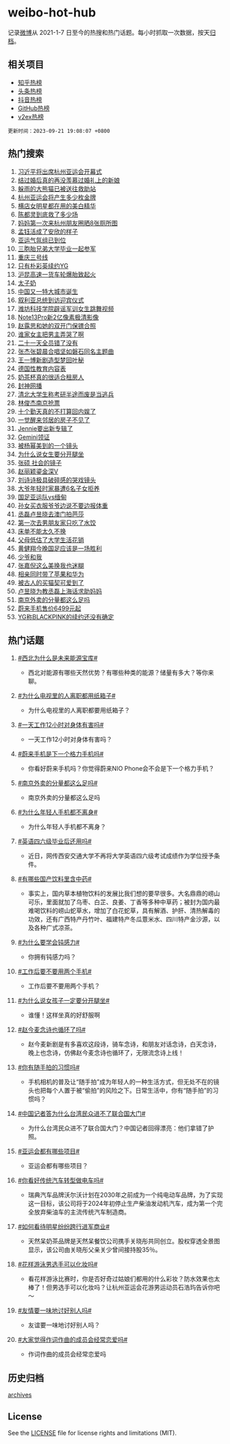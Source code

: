# weibo-hot-hub

记录[微博](https://www.weibo.com)从 2021-1-7 日至今的热搜和热门话题。每小时抓取一次数据，按天[归档](archives)。

## 相关项目

- [知乎热榜](https://github.com/lonnyzhang423/zhihu-hot-hub)
- [头条热榜](https://github.com/lonnyzhang423/toutiao-hot-hub)
- [抖音热榜](https://github.com/lonnyzhang423/douyin-hot-hub)
- [GitHub热榜](https://github.com/lonnyzhang423/github-hot-hub)
- [v2ex热榜](https://github.com/lonnyzhang423/v2ex-hot-hub)


`更新时间：2023-09-21 19:08:07 +0800`

## 热门搜索

1. [习近平将出席杭州亚运会开幕式](https://m.weibo.cn/search?containerid=100103type%3D1%26t%3D10%26q%3D%23%E4%B9%A0%E8%BF%91%E5%B9%B3%E5%B0%86%E5%87%BA%E5%B8%AD%E6%9D%AD%E5%B7%9E%E4%BA%9A%E8%BF%90%E4%BC%9A%E5%BC%80%E5%B9%95%E5%BC%8F%23&stream_entry_id=51&isnewpage=1&extparam=seat%3D1%26cate%3D10103%26dgr%3D0%26pos%3D0%26stream_entry_id%3D51%26c_type%3D51%26filter_type%3Drealtimehot%26q%3D%2523%25E4%25B9%25A0%25E8%25BF%2591%25E5%25B9%25B3%25E5%25B0%2586%25E5%2587%25BA%25E5%25B8%25AD%25E6%259D%25AD%25E5%25B7%259E%25E4%25BA%259A%25E8%25BF%2590%25E4%25BC%259A%25E5%25BC%2580%25E5%25B9%2595%25E5%25BC%258F%2523%26display_time%3D1695294486%26pre_seqid%3D16952944863590235161)
1. [结过婚后真的再没羡慕过婚礼上的新娘](https://m.weibo.cn/search?containerid=100103type%3D1%26t%3D10%26q%3D%E7%BB%93%E8%BF%87%E5%A9%9A%E5%90%8E%E7%9C%9F%E7%9A%84%E5%86%8D%E6%B2%A1%E7%BE%A1%E6%85%95%E8%BF%87%E5%A9%9A%E7%A4%BC%E4%B8%8A%E7%9A%84%E6%96%B0%E5%A8%98&stream_entry_id=31&isnewpage=1&extparam=seat%3D1%26lcate%3D5001%26flag%3D1%26pos%3D0%26stream_entry_id%3D31%26q%3D%25E7%25BB%2593%25E8%25BF%2587%25E5%25A9%259A%25E5%2590%258E%25E7%259C%259F%25E7%259A%2584%25E5%2586%258D%25E6%25B2%25A1%25E7%25BE%25A1%25E6%2585%2595%25E8%25BF%2587%25E5%25A9%259A%25E7%25A4%25BC%25E4%25B8%258A%25E7%259A%2584%25E6%2596%25B0%25E5%25A8%2598%26dgr%3D0%26realpos%3D1%26band_rank%3D1%26c_type%3D31%26filter_type%3Drealtimehot%26cate%3D5001%26display_time%3D1695294486%26pre_seqid%3D16952944863590235161)
1. [躲雨的大熊猫已被送往救助站](https://m.weibo.cn/search?containerid=100103type%3D1%26t%3D10%26q%3D%23%E8%BA%B2%E9%9B%A8%E7%9A%84%E5%A4%A7%E7%86%8A%E7%8C%AB%E5%B7%B2%E8%A2%AB%E9%80%81%E5%BE%80%E6%95%91%E5%8A%A9%E7%AB%99%23&stream_entry_id=31&isnewpage=1&extparam=seat%3D1%26lcate%3D5001%26flag%3D32768%26pos%3D1%26stream_entry_id%3D31%26q%3D%2523%25E8%25BA%25B2%25E9%259B%25A8%25E7%259A%2584%25E5%25A4%25A7%25E7%2586%258A%25E7%258C%25AB%25E5%25B7%25B2%25E8%25A2%25AB%25E9%2580%2581%25E5%25BE%2580%25E6%2595%2591%25E5%258A%25A9%25E7%25AB%2599%2523%26dgr%3D0%26realpos%3D2%26band_rank%3D2%26c_type%3D31%26filter_type%3Drealtimehot%26cate%3D5001%26display_time%3D1695294486%26pre_seqid%3D16952944863590235161)
1. [杭州亚运会将产生多少枚金牌](https://m.weibo.cn/search?containerid=100103type%3D1%26t%3D10%26q%3D%23%E6%9D%AD%E5%B7%9E%E4%BA%9A%E8%BF%90%E4%BC%9A%E5%B0%86%E4%BA%A7%E7%94%9F%E5%A4%9A%E5%B0%91%E6%9E%9A%E9%87%91%E7%89%8C%23&stream_entry_id=31&isnewpage=1&extparam=seat%3D1%26lcate%3D5001%26flag%3D0%26pos%3D2%26stream_entry_id%3D31%26q%3D%2523%25E6%259D%25AD%25E5%25B7%259E%25E4%25BA%259A%25E8%25BF%2590%25E4%25BC%259A%25E5%25B0%2586%25E4%25BA%25A7%25E7%2594%259F%25E5%25A4%259A%25E5%25B0%2591%25E6%259E%259A%25E9%2587%2591%25E7%2589%258C%2523%26dgr%3D0%26realpos%3D3%26band_rank%3D3%26c_type%3D31%26filter_type%3Drealtimehot%26cate%3D5001%26display_time%3D1695294486%26pre_seqid%3D16952944863590235161)
1. [横店女明星都在用的美白精华](https://m.weibo.cn/search?containerid=100103type%3D1%26t%3D10%26q%3D%23%E6%A8%AA%E5%BA%97%E5%A5%B3%E6%98%8E%E6%98%9F%E9%83%BD%E5%9C%A8%E7%94%A8%E7%9A%84%E7%BE%8E%E7%99%BD%E7%B2%BE%E5%8D%8E%23&stream_entry_id=31&isnewpage=1&extparam=seat%3D1%26lcate%3D5001%26pos%3D3%26stream_entry_id%3D31%26is_ad_pos%3D1%26q%3D%2523%25E6%25A8%25AA%25E5%25BA%2597%25E5%25A5%25B3%25E6%2598%258E%25E6%2598%259F%25E9%2583%25BD%25E5%259C%25A8%25E7%2594%25A8%25E7%259A%2584%25E7%25BE%258E%25E7%2599%25BD%25E7%25B2%25BE%25E5%258D%258E%2523%26dgr%3D0%26adid%3D204440%26band_rank%3D4%26cate%3D5001%26c_type%3D31%26filter_type%3Drealtimehot%26topic_ad%3D1%26display_time%3D1695294486%26pre_seqid%3D16952944863590235161)
1. [陈都灵到底救了多少场](https://m.weibo.cn/search?containerid=100103type%3D1%26t%3D10%26q%3D%23%E9%99%88%E9%83%BD%E7%81%B5%E5%88%B0%E5%BA%95%E6%95%91%E4%BA%86%E5%A4%9A%E5%B0%91%E5%9C%BA%23&stream_entry_id=31&isnewpage=1&extparam=seat%3D1%26lcate%3D5001%26flag%3D2%26pos%3D4%26stream_entry_id%3D31%26q%3D%2523%25E9%2599%2588%25E9%2583%25BD%25E7%2581%25B5%25E5%2588%25B0%25E5%25BA%2595%25E6%2595%2591%25E4%25BA%2586%25E5%25A4%259A%25E5%25B0%2591%25E5%259C%25BA%2523%26dgr%3D0%26realpos%3D4%26band_rank%3D4%26c_type%3D31%26filter_type%3Drealtimehot%26cate%3D5001%26display_time%3D1695294486%26pre_seqid%3D16952944863590235161)
1. [妈妈第一次来杭州朋友圈晒8张厕所图](https://m.weibo.cn/search?containerid=100103type%3D1%26t%3D10%26q%3D%23%E5%A6%88%E5%A6%88%E7%AC%AC%E4%B8%80%E6%AC%A1%E6%9D%A5%E6%9D%AD%E5%B7%9E%E6%9C%8B%E5%8F%8B%E5%9C%88%E6%99%928%E5%BC%A0%E5%8E%95%E6%89%80%E5%9B%BE%23&stream_entry_id=31&isnewpage=1&extparam=seat%3D1%26lcate%3D5001%26flag%3D32768%26pos%3D5%26stream_entry_id%3D31%26q%3D%2523%25E5%25A6%2588%25E5%25A6%2588%25E7%25AC%25AC%25E4%25B8%2580%25E6%25AC%25A1%25E6%259D%25A5%25E6%259D%25AD%25E5%25B7%259E%25E6%259C%258B%25E5%258F%258B%25E5%259C%2588%25E6%2599%25928%25E5%25BC%25A0%25E5%258E%2595%25E6%2589%2580%25E5%259B%25BE%2523%26dgr%3D0%26realpos%3D5%26band_rank%3D5%26c_type%3D31%26filter_type%3Drealtimehot%26cate%3D5001%26display_time%3D1695294486%26pre_seqid%3D16952944863590235161)
1. [孟钰活成了安欣的样子](https://m.weibo.cn/search?containerid=100103type%3D1%26t%3D10%26q%3D%23%E5%AD%9F%E9%92%B0%E6%B4%BB%E6%88%90%E4%BA%86%E5%AE%89%E6%AC%A3%E7%9A%84%E6%A0%B7%E5%AD%90%23&stream_entry_id=31&isnewpage=1&extparam=seat%3D1%26lcate%3D5001%26flag%3D1%26pos%3D6%26stream_entry_id%3D31%26q%3D%2523%25E5%25AD%259F%25E9%2592%25B0%25E6%25B4%25BB%25E6%2588%2590%25E4%25BA%2586%25E5%25AE%2589%25E6%25AC%25A3%25E7%259A%2584%25E6%25A0%25B7%25E5%25AD%2590%2523%26dgr%3D0%26realpos%3D6%26band_rank%3D6%26c_type%3D31%26filter_type%3Drealtimehot%26cate%3D5001%26display_time%3D1695294486%26pre_seqid%3D16952944863590235161)
1. [亚运气氛组已到位](https://m.weibo.cn/search?containerid=100103type%3D1%26t%3D10%26q%3D%23%E4%BA%9A%E8%BF%90%E6%B0%94%E6%B0%9B%E7%BB%84%E5%B7%B2%E5%88%B0%E4%BD%8D%23&stream_entry_id=31&isnewpage=1&extparam=seat%3D1%26lcate%3D5001%26pos%3D7%26stream_entry_id%3D31%26is_ad_pos%3D1%26q%3D%2523%25E4%25BA%259A%25E8%25BF%2590%25E6%25B0%2594%25E6%25B0%259B%25E7%25BB%2584%25E5%25B7%25B2%25E5%2588%25B0%25E4%25BD%258D%2523%26dgr%3D0%26adid%3D204008%26band_rank%3D7%26cate%3D5001%26c_type%3D31%26filter_type%3Drealtimehot%26topic_ad%3D1%26display_time%3D1695294486%26pre_seqid%3D16952944863590235161)
1. [三胞胎兄弟大学毕业一起参军](https://m.weibo.cn/search?containerid=100103type%3D1%26t%3D10%26q%3D%23%E4%B8%89%E8%83%9E%E8%83%8E%E5%85%84%E5%BC%9F%E5%A4%A7%E5%AD%A6%E6%AF%95%E4%B8%9A%E4%B8%80%E8%B5%B7%E5%8F%82%E5%86%9B%23&stream_entry_id=31&isnewpage=1&extparam=seat%3D1%26lcate%3D5001%26flag%3D32768%26pos%3D8%26stream_entry_id%3D31%26q%3D%2523%25E4%25B8%2589%25E8%2583%259E%25E8%2583%258E%25E5%2585%2584%25E5%25BC%259F%25E5%25A4%25A7%25E5%25AD%25A6%25E6%25AF%2595%25E4%25B8%259A%25E4%25B8%2580%25E8%25B5%25B7%25E5%258F%2582%25E5%2586%259B%2523%26dgr%3D0%26realpos%3D7%26band_rank%3D7%26c_type%3D31%26filter_type%3Drealtimehot%26cate%3D5001%26display_time%3D1695294486%26pre_seqid%3D16952944863590235161)
1. [重庆三号线](https://m.weibo.cn/search?containerid=100103type%3D1%26t%3D10%26q%3D%E9%87%8D%E5%BA%86%E4%B8%89%E5%8F%B7%E7%BA%BF&stream_entry_id=31&isnewpage=1&extparam=seat%3D1%26lcate%3D5001%26flag%3D1%26pos%3D9%26stream_entry_id%3D31%26q%3D%25E9%2587%258D%25E5%25BA%2586%25E4%25B8%2589%25E5%258F%25B7%25E7%25BA%25BF%26dgr%3D0%26realpos%3D8%26band_rank%3D8%26c_type%3D31%26filter_type%3Drealtimehot%26cate%3D5001%26display_time%3D1695294486%26pre_seqid%3D16952944863590235161)
1. [只有朴彩英续约YG](https://m.weibo.cn/search?containerid=100103type%3D1%26t%3D10%26q%3D%23%E5%8F%AA%E6%9C%89%E6%9C%B4%E5%BD%A9%E8%8B%B1%E7%BB%AD%E7%BA%A6YG%23&stream_entry_id=31&isnewpage=1&extparam=seat%3D1%26lcate%3D5001%26flag%3D2%26pos%3D10%26stream_entry_id%3D31%26q%3D%2523%25E5%258F%25AA%25E6%259C%2589%25E6%259C%25B4%25E5%25BD%25A9%25E8%258B%25B1%25E7%25BB%25AD%25E7%25BA%25A6YG%2523%26dgr%3D0%26realpos%3D9%26band_rank%3D9%26c_type%3D31%26filter_type%3Drealtimehot%26cate%3D5001%26display_time%3D1695294486%26pre_seqid%3D16952944863590235161)
1. [沪昆高速一货车轮爆胎致起火](https://m.weibo.cn/search?containerid=100103type%3D1%26t%3D10%26q%3D%23%E6%B2%AA%E6%98%86%E9%AB%98%E9%80%9F%E4%B8%80%E8%B4%A7%E8%BD%A6%E8%BD%AE%E7%88%86%E8%83%8E%E8%87%B4%E8%B5%B7%E7%81%AB%23&stream_entry_id=31&isnewpage=1&extparam=seat%3D1%26lcate%3D5001%26flag%3D1%26pos%3D11%26stream_entry_id%3D31%26q%3D%2523%25E6%25B2%25AA%25E6%2598%2586%25E9%25AB%2598%25E9%2580%259F%25E4%25B8%2580%25E8%25B4%25A7%25E8%25BD%25A6%25E8%25BD%25AE%25E7%2588%2586%25E8%2583%258E%25E8%2587%25B4%25E8%25B5%25B7%25E7%2581%25AB%2523%26dgr%3D0%26realpos%3D10%26band_rank%3D10%26c_type%3D31%26filter_type%3Drealtimehot%26cate%3D5001%26display_time%3D1695294486%26pre_seqid%3D16952944863590235161)
1. [太子奶](https://m.weibo.cn/search?containerid=100103type%3D1%26t%3D10%26q%3D%E5%A4%AA%E5%AD%90%E5%A5%B6&stream_entry_id=31&isnewpage=1&extparam=seat%3D1%26lcate%3D5001%26flag%3D2%26pos%3D12%26stream_entry_id%3D31%26q%3D%25E5%25A4%25AA%25E5%25AD%2590%25E5%25A5%25B6%26dgr%3D0%26realpos%3D11%26band_rank%3D11%26c_type%3D31%26filter_type%3Drealtimehot%26cate%3D5001%26display_time%3D1695294486%26pre_seqid%3D16952944863590235161)
1. [中国又一特大城市诞生](https://m.weibo.cn/search?containerid=100103type%3D1%26t%3D10%26q%3D%23%E4%B8%AD%E5%9B%BD%E5%8F%88%E4%B8%80%E7%89%B9%E5%A4%A7%E5%9F%8E%E5%B8%82%E8%AF%9E%E7%94%9F%23&stream_entry_id=31&isnewpage=1&extparam=seat%3D1%26lcate%3D5001%26flag%3D0%26pos%3D13%26stream_entry_id%3D31%26q%3D%2523%25E4%25B8%25AD%25E5%259B%25BD%25E5%258F%2588%25E4%25B8%2580%25E7%2589%25B9%25E5%25A4%25A7%25E5%259F%258E%25E5%25B8%2582%25E8%25AF%259E%25E7%2594%259F%2523%26dgr%3D0%26realpos%3D12%26band_rank%3D12%26c_type%3D31%26filter_type%3Drealtimehot%26cate%3D5001%26display_time%3D1695294486%26pre_seqid%3D16952944863590235161)
1. [叙利亚总统到访迎宾仪式](https://m.weibo.cn/search?containerid=100103type%3D1%26t%3D10%26q%3D%23%E5%8F%99%E5%88%A9%E4%BA%9A%E6%80%BB%E7%BB%9F%E5%88%B0%E8%AE%BF%E8%BF%8E%E5%AE%BE%E4%BB%AA%E5%BC%8F%23&stream_entry_id=31&isnewpage=1&extparam=seat%3D1%26lcate%3D5001%26flag%3D1%26pos%3D14%26stream_entry_id%3D31%26q%3D%2523%25E5%258F%2599%25E5%2588%25A9%25E4%25BA%259A%25E6%2580%25BB%25E7%25BB%259F%25E5%2588%25B0%25E8%25AE%25BF%25E8%25BF%258E%25E5%25AE%25BE%25E4%25BB%25AA%25E5%25BC%258F%2523%26dgr%3D0%26realpos%3D13%26band_rank%3D13%26c_type%3D31%26filter_type%3Drealtimehot%26cate%3D5001%26display_time%3D1695294486%26pre_seqid%3D16952944863590235161)
1. [潍坊科技学院辟谣军训女生跳舞视频](https://m.weibo.cn/search?containerid=100103type%3D1%26t%3D10%26q%3D%23%E6%BD%8D%E5%9D%8A%E7%A7%91%E6%8A%80%E5%AD%A6%E9%99%A2%E8%BE%9F%E8%B0%A3%E5%86%9B%E8%AE%AD%E5%A5%B3%E7%94%9F%E8%B7%B3%E8%88%9E%E8%A7%86%E9%A2%91%23&stream_entry_id=31&isnewpage=1&extparam=seat%3D1%26lcate%3D5001%26flag%3D0%26pos%3D15%26stream_entry_id%3D31%26q%3D%2523%25E6%25BD%258D%25E5%259D%258A%25E7%25A7%2591%25E6%258A%2580%25E5%25AD%25A6%25E9%2599%25A2%25E8%25BE%259F%25E8%25B0%25A3%25E5%2586%259B%25E8%25AE%25AD%25E5%25A5%25B3%25E7%2594%259F%25E8%25B7%25B3%25E8%2588%259E%25E8%25A7%2586%25E9%25A2%2591%2523%26dgr%3D0%26realpos%3D14%26band_rank%3D14%26c_type%3D31%26filter_type%3Drealtimehot%26cate%3D5001%26display_time%3D1695294486%26pre_seqid%3D16952944863590235161)
1. [Note13Pro新2亿像素极清影像](https://m.weibo.cn/search?containerid=100103type%3D1%26t%3D10%26q%3D%23Note13Pro%E6%96%B02%E4%BA%BF%E5%83%8F%E7%B4%A0%E6%9E%81%E6%B8%85%E5%BD%B1%E5%83%8F%23&stream_entry_id=31&isnewpage=1&extparam=seat%3D1%26lcate%3D5001%26flag%3D0%26pos%3D16%26stream_entry_id%3D31%26q%3D%2523Note13Pro%25E6%2596%25B02%25E4%25BA%25BF%25E5%2583%258F%25E7%25B4%25A0%25E6%259E%2581%25E6%25B8%2585%25E5%25BD%25B1%25E5%2583%258F%2523%26dgr%3D0%26adid%3D204437%26realpos%3D15%26band_rank%3D15%26c_type%3D31%26filter_type%3Drealtimehot%26cate%3D5001%26display_time%3D1695294486%26pre_seqid%3D16952944863590235161)
1. [赵露思和她的双开门保镖合照](https://m.weibo.cn/search?containerid=100103type%3D1%26t%3D10%26q%3D%23%E8%B5%B5%E9%9C%B2%E6%80%9D%E5%92%8C%E5%A5%B9%E7%9A%84%E5%8F%8C%E5%BC%80%E9%97%A8%E4%BF%9D%E9%95%96%E5%90%88%E7%85%A7%23&stream_entry_id=31&isnewpage=1&extparam=seat%3D1%26lcate%3D5001%26flag%3D1%26pos%3D17%26stream_entry_id%3D31%26q%3D%2523%25E8%25B5%25B5%25E9%259C%25B2%25E6%2580%259D%25E5%2592%258C%25E5%25A5%25B9%25E7%259A%2584%25E5%258F%258C%25E5%25BC%2580%25E9%2597%25A8%25E4%25BF%259D%25E9%2595%2596%25E5%2590%2588%25E7%2585%25A7%2523%26dgr%3D0%26realpos%3D16%26band_rank%3D16%26c_type%3D31%26filter_type%3Drealtimehot%26cate%3D5001%26display_time%3D1695294486%26pre_seqid%3D16952944863590235161)
1. [谁家女主把男主弄哭了啊](https://m.weibo.cn/search?containerid=100103type%3D1%26t%3D10%26q%3D%23%E8%B0%81%E5%AE%B6%E5%A5%B3%E4%B8%BB%E6%8A%8A%E7%94%B7%E4%B8%BB%E5%BC%84%E5%93%AD%E4%BA%86%E5%95%8A%23&stream_entry_id=31&isnewpage=1&extparam=seat%3D1%26lcate%3D5001%26flag%3D0%26pos%3D18%26stream_entry_id%3D31%26q%3D%2523%25E8%25B0%2581%25E5%25AE%25B6%25E5%25A5%25B3%25E4%25B8%25BB%25E6%258A%258A%25E7%2594%25B7%25E4%25B8%25BB%25E5%25BC%2584%25E5%2593%25AD%25E4%25BA%2586%25E5%2595%258A%2523%26dgr%3D0%26realpos%3D17%26band_rank%3D17%26c_type%3D31%26filter_type%3Drealtimehot%26cate%3D5001%26display_time%3D1695294486%26pre_seqid%3D16952944863590235161)
1. [二十一天全员错了没有](https://m.weibo.cn/search?containerid=100103type%3D1%26t%3D10%26q%3D%23%E4%BA%8C%E5%8D%81%E4%B8%80%E5%A4%A9%E5%85%A8%E5%91%98%E9%94%99%E4%BA%86%E6%B2%A1%E6%9C%89%23&stream_entry_id=31&isnewpage=1&extparam=seat%3D1%26lcate%3D5001%26flag%3D1%26pos%3D19%26stream_entry_id%3D31%26q%3D%2523%25E4%25BA%258C%25E5%258D%2581%25E4%25B8%2580%25E5%25A4%25A9%25E5%2585%25A8%25E5%2591%2598%25E9%2594%2599%25E4%25BA%2586%25E6%25B2%25A1%25E6%259C%2589%2523%26dgr%3D0%26realpos%3D18%26band_rank%3D18%26c_type%3D31%26filter_type%3Drealtimehot%26cate%3D5001%26display_time%3D1695294486%26pre_seqid%3D16952944863590235161)
1. [张杰张碧晨合唱坚如磐石同名主题曲](https://m.weibo.cn/search?containerid=100103type%3D1%26t%3D10%26q%3D%23%E5%BC%A0%E6%9D%B0%E5%BC%A0%E7%A2%A7%E6%99%A8%E5%90%88%E5%94%B1%E5%9D%9A%E5%A6%82%E7%A3%90%E7%9F%B3%E5%90%8C%E5%90%8D%E4%B8%BB%E9%A2%98%E6%9B%B2%23&stream_entry_id=31&isnewpage=1&extparam=seat%3D1%26lcate%3D5001%26flag%3D1%26pos%3D20%26stream_entry_id%3D31%26q%3D%2523%25E5%25BC%25A0%25E6%259D%25B0%25E5%25BC%25A0%25E7%25A2%25A7%25E6%2599%25A8%25E5%2590%2588%25E5%2594%25B1%25E5%259D%259A%25E5%25A6%2582%25E7%25A3%2590%25E7%259F%25B3%25E5%2590%258C%25E5%2590%258D%25E4%25B8%25BB%25E9%25A2%2598%25E6%259B%25B2%2523%26dgr%3D0%26realpos%3D19%26band_rank%3D19%26c_type%3D31%26filter_type%3Drealtimehot%26cate%3D5001%26display_time%3D1695294486%26pre_seqid%3D16952944863590235161)
1. [王一博新剧造型梦回叶秘](https://m.weibo.cn/search?containerid=100103type%3D1%26t%3D10%26q%3D%23%E7%8E%8B%E4%B8%80%E5%8D%9A%E6%96%B0%E5%89%A7%E9%80%A0%E5%9E%8B%E6%A2%A6%E5%9B%9E%E5%8F%B6%E7%A7%98%23&stream_entry_id=31&isnewpage=1&extparam=seat%3D1%26lcate%3D5001%26flag%3D1%26pos%3D21%26stream_entry_id%3D31%26q%3D%2523%25E7%258E%258B%25E4%25B8%2580%25E5%258D%259A%25E6%2596%25B0%25E5%2589%25A7%25E9%2580%25A0%25E5%259E%258B%25E6%25A2%25A6%25E5%259B%259E%25E5%258F%25B6%25E7%25A7%2598%2523%26dgr%3D0%26realpos%3D20%26band_rank%3D20%26c_type%3D31%26filter_type%3Drealtimehot%26cate%3D5001%26display_time%3D1695294486%26pre_seqid%3D16952944863590235161)
1. [德国性教育内容表](https://m.weibo.cn/search?containerid=100103type%3D1%26t%3D10%26q%3D%E5%BE%B7%E5%9B%BD%E6%80%A7%E6%95%99%E8%82%B2%E5%86%85%E5%AE%B9%E8%A1%A8&stream_entry_id=31&isnewpage=1&extparam=seat%3D1%26lcate%3D5001%26flag%3D1%26pos%3D22%26stream_entry_id%3D31%26q%3D%25E5%25BE%25B7%25E5%259B%25BD%25E6%2580%25A7%25E6%2595%2599%25E8%2582%25B2%25E5%2586%2585%25E5%25AE%25B9%25E8%25A1%25A8%26dgr%3D0%26realpos%3D21%26band_rank%3D21%26c_type%3D31%26filter_type%3Drealtimehot%26cate%3D5001%26display_time%3D1695294486%26pre_seqid%3D16952944863590235161)
1. [奶茶杯真的很适合租房人](https://m.weibo.cn/search?containerid=100103type%3D1%26t%3D10%26q%3D%23%E5%A5%B6%E8%8C%B6%E6%9D%AF%E7%9C%9F%E7%9A%84%E5%BE%88%E9%80%82%E5%90%88%E7%A7%9F%E6%88%BF%E4%BA%BA%23&stream_entry_id=31&isnewpage=1&extparam=seat%3D1%26lcate%3D5001%26flag%3D0%26pos%3D23%26stream_entry_id%3D31%26q%3D%2523%25E5%25A5%25B6%25E8%258C%25B6%25E6%259D%25AF%25E7%259C%259F%25E7%259A%2584%25E5%25BE%2588%25E9%2580%2582%25E5%2590%2588%25E7%25A7%259F%25E6%2588%25BF%25E4%25BA%25BA%2523%26dgr%3D0%26realpos%3D22%26band_rank%3D22%26c_type%3D31%26filter_type%3Drealtimehot%26cate%3D5001%26display_time%3D1695294486%26pre_seqid%3D16952944863590235161)
1. [封神网播](https://m.weibo.cn/search?containerid=100103type%3D1%26t%3D10%26q%3D%E5%B0%81%E7%A5%9E%E7%BD%91%E6%92%AD&stream_entry_id=31&isnewpage=1&extparam=seat%3D1%26lcate%3D5001%26flag%3D0%26pos%3D24%26stream_entry_id%3D31%26q%3D%25E5%25B0%2581%25E7%25A5%259E%25E7%25BD%2591%25E6%2592%25AD%26dgr%3D0%26realpos%3D23%26band_rank%3D23%26c_type%3D31%26filter_type%3Drealtimehot%26cate%3D5001%26display_time%3D1695294486%26pre_seqid%3D16952944863590235161)
1. [清北大学生称考研半途而废是当逃兵](https://m.weibo.cn/search?containerid=100103type%3D1%26t%3D10%26q%3D%23%E6%B8%85%E5%8C%97%E5%A4%A7%E5%AD%A6%E7%94%9F%E7%A7%B0%E8%80%83%E7%A0%94%E5%8D%8A%E9%80%94%E8%80%8C%E5%BA%9F%E6%98%AF%E5%BD%93%E9%80%83%E5%85%B5%23&stream_entry_id=31&isnewpage=1&extparam=seat%3D1%26lcate%3D5001%26flag%3D1%26pos%3D25%26stream_entry_id%3D31%26q%3D%2523%25E6%25B8%2585%25E5%258C%2597%25E5%25A4%25A7%25E5%25AD%25A6%25E7%2594%259F%25E7%25A7%25B0%25E8%2580%2583%25E7%25A0%2594%25E5%258D%258A%25E9%2580%2594%25E8%2580%258C%25E5%25BA%259F%25E6%2598%25AF%25E5%25BD%2593%25E9%2580%2583%25E5%2585%25B5%2523%26dgr%3D0%26realpos%3D24%26band_rank%3D24%26c_type%3D31%26filter_type%3Drealtimehot%26cate%3D5001%26display_time%3D1695294486%26pre_seqid%3D16952944863590235161)
1. [林俊杰南京抢票](https://m.weibo.cn/search?containerid=100103type%3D1%26t%3D10%26q%3D%E6%9E%97%E4%BF%8A%E6%9D%B0%E5%8D%97%E4%BA%AC%E6%8A%A2%E7%A5%A8&stream_entry_id=31&isnewpage=1&extparam=seat%3D1%26lcate%3D5001%26flag%3D1%26pos%3D26%26stream_entry_id%3D31%26q%3D%25E6%259E%2597%25E4%25BF%258A%25E6%259D%25B0%25E5%258D%2597%25E4%25BA%25AC%25E6%258A%25A2%25E7%25A5%25A8%26dgr%3D0%26realpos%3D25%26band_rank%3D25%26c_type%3D31%26filter_type%3Drealtimehot%26cate%3D5001%26display_time%3D1695294486%26pre_seqid%3D16952944863590235161)
1. [十个勤天真的不打算回内娱了](https://m.weibo.cn/search?containerid=100103type%3D1%26t%3D10%26q%3D%23%E5%8D%81%E4%B8%AA%E5%8B%A4%E5%A4%A9%E7%9C%9F%E7%9A%84%E4%B8%8D%E6%89%93%E7%AE%97%E5%9B%9E%E5%86%85%E5%A8%B1%E4%BA%86%23&stream_entry_id=31&isnewpage=1&extparam=seat%3D1%26lcate%3D5001%26flag%3D1%26pos%3D27%26stream_entry_id%3D31%26q%3D%2523%25E5%258D%2581%25E4%25B8%25AA%25E5%258B%25A4%25E5%25A4%25A9%25E7%259C%259F%25E7%259A%2584%25E4%25B8%258D%25E6%2589%2593%25E7%25AE%2597%25E5%259B%259E%25E5%2586%2585%25E5%25A8%25B1%25E4%25BA%2586%2523%26dgr%3D0%26realpos%3D26%26band_rank%3D26%26c_type%3D31%26filter_type%3Drealtimehot%26cate%3D5001%26display_time%3D1695294486%26pre_seqid%3D16952944863590235161)
1. [一觉醒来邻居的房子不见了](https://m.weibo.cn/search?containerid=100103type%3D1%26t%3D10%26q%3D%23%E4%B8%80%E8%A7%89%E9%86%92%E6%9D%A5%E9%82%BB%E5%B1%85%E7%9A%84%E6%88%BF%E5%AD%90%E4%B8%8D%E8%A7%81%E4%BA%86%23&stream_entry_id=31&isnewpage=1&extparam=seat%3D1%26lcate%3D5001%26flag%3D1%26pos%3D28%26stream_entry_id%3D31%26q%3D%2523%25E4%25B8%2580%25E8%25A7%2589%25E9%2586%2592%25E6%259D%25A5%25E9%2582%25BB%25E5%25B1%2585%25E7%259A%2584%25E6%2588%25BF%25E5%25AD%2590%25E4%25B8%258D%25E8%25A7%2581%25E4%25BA%2586%2523%26dgr%3D0%26realpos%3D27%26band_rank%3D27%26c_type%3D31%26filter_type%3Drealtimehot%26cate%3D5001%26display_time%3D1695294486%26pre_seqid%3D16952944863590235161)
1. [Jennie要出新专辑了](https://m.weibo.cn/search?containerid=100103type%3D1%26t%3D10%26q%3D%23Jennie%E8%A6%81%E5%87%BA%E6%96%B0%E4%B8%93%E8%BE%91%E4%BA%86%23&stream_entry_id=31&isnewpage=1&extparam=seat%3D1%26lcate%3D5001%26flag%3D0%26pos%3D29%26stream_entry_id%3D31%26q%3D%2523Jennie%25E8%25A6%2581%25E5%2587%25BA%25E6%2596%25B0%25E4%25B8%2593%25E8%25BE%2591%25E4%25BA%2586%2523%26dgr%3D0%26realpos%3D28%26band_rank%3D28%26c_type%3D31%26filter_type%3Drealtimehot%26cate%3D5001%26display_time%3D1695294486%26pre_seqid%3D16952944863590235161)
1. [Gemini领证](https://m.weibo.cn/search?containerid=100103type%3D1%26t%3D10%26q%3D%23Gemini%E9%A2%86%E8%AF%81%23&stream_entry_id=31&isnewpage=1&extparam=seat%3D1%26lcate%3D5001%26flag%3D0%26pos%3D30%26stream_entry_id%3D31%26q%3D%2523Gemini%25E9%25A2%2586%25E8%25AF%2581%2523%26dgr%3D0%26realpos%3D29%26band_rank%3D29%26c_type%3D31%26filter_type%3Drealtimehot%26cate%3D5001%26display_time%3D1695294486%26pre_seqid%3D16952944863590235161)
1. [被杨幂美到的一个镜头](https://m.weibo.cn/search?containerid=100103type%3D1%26t%3D10%26q%3D%23%E8%A2%AB%E6%9D%A8%E5%B9%82%E7%BE%8E%E5%88%B0%E7%9A%84%E4%B8%80%E4%B8%AA%E9%95%9C%E5%A4%B4%23&stream_entry_id=31&isnewpage=1&extparam=seat%3D1%26lcate%3D5001%26flag%3D0%26pos%3D31%26stream_entry_id%3D31%26q%3D%2523%25E8%25A2%25AB%25E6%259D%25A8%25E5%25B9%2582%25E7%25BE%258E%25E5%2588%25B0%25E7%259A%2584%25E4%25B8%2580%25E4%25B8%25AA%25E9%2595%259C%25E5%25A4%25B4%2523%26dgr%3D0%26realpos%3D30%26band_rank%3D30%26c_type%3D31%26filter_type%3Drealtimehot%26cate%3D5001%26display_time%3D1695294486%26pre_seqid%3D16952944863590235161)
1. [为什么说女生要分开腿坐](https://m.weibo.cn/search?containerid=100103type%3D1%26t%3D10%26q%3D%E4%B8%BA%E4%BB%80%E4%B9%88%E8%AF%B4%E5%A5%B3%E7%94%9F%E8%A6%81%E5%88%86%E5%BC%80%E8%85%BF%E5%9D%90&stream_entry_id=31&isnewpage=1&extparam=seat%3D1%26lcate%3D5001%26flag%3D1%26pos%3D32%26stream_entry_id%3D31%26q%3D%25E4%25B8%25BA%25E4%25BB%2580%25E4%25B9%2588%25E8%25AF%25B4%25E5%25A5%25B3%25E7%2594%259F%25E8%25A6%2581%25E5%2588%2586%25E5%25BC%2580%25E8%2585%25BF%25E5%259D%2590%26dgr%3D0%26realpos%3D31%26band_rank%3D31%26c_type%3D31%26filter_type%3Drealtimehot%26cate%3D5001%26display_time%3D1695294486%26pre_seqid%3D16952944863590235161)
1. [张硕 社会的镜子](https://m.weibo.cn/search?containerid=100103type%3D1%26t%3D10%26q%3D%E5%BC%A0%E7%A1%95+%E7%A4%BE%E4%BC%9A%E7%9A%84%E9%95%9C%E5%AD%90&stream_entry_id=31&isnewpage=1&extparam=seat%3D1%26lcate%3D5001%26flag%3D1%26pos%3D33%26stream_entry_id%3D31%26q%3D%25E5%25BC%25A0%25E7%25A1%2595%2520%25E7%25A4%25BE%25E4%25BC%259A%25E7%259A%2584%25E9%2595%259C%25E5%25AD%2590%26dgr%3D0%26realpos%3D32%26band_rank%3D32%26c_type%3D31%26filter_type%3Drealtimehot%26cate%3D5001%26display_time%3D1695294486%26pre_seqid%3D16952944863590235161)
1. [赵丽颖鎏金深V](https://m.weibo.cn/search?containerid=100103type%3D1%26t%3D10%26q%3D%23%E8%B5%B5%E4%B8%BD%E9%A2%96%E9%8E%8F%E9%87%91%E6%B7%B1V%23&stream_entry_id=31&isnewpage=1&extparam=seat%3D1%26lcate%3D5001%26flag%3D0%26pos%3D34%26stream_entry_id%3D31%26q%3D%2523%25E8%25B5%25B5%25E4%25B8%25BD%25E9%25A2%2596%25E9%258E%258F%25E9%2587%2591%25E6%25B7%25B1V%2523%26dgr%3D0%26realpos%3D33%26band_rank%3D33%26c_type%3D31%26filter_type%3Drealtimehot%26cate%3D5001%26display_time%3D1695294486%26pre_seqid%3D16952944863590235161)
1. [刘诗诗极具破碎感的哭戏镜头](https://m.weibo.cn/search?containerid=100103type%3D1%26t%3D10%26q%3D%23%E5%88%98%E8%AF%97%E8%AF%97%E6%9E%81%E5%85%B7%E7%A0%B4%E7%A2%8E%E6%84%9F%E7%9A%84%E5%93%AD%E6%88%8F%E9%95%9C%E5%A4%B4%23&stream_entry_id=31&isnewpage=1&extparam=seat%3D1%26lcate%3D5001%26flag%3D1%26pos%3D35%26stream_entry_id%3D31%26q%3D%2523%25E5%2588%2598%25E8%25AF%2597%25E8%25AF%2597%25E6%259E%2581%25E5%2585%25B7%25E7%25A0%25B4%25E7%25A2%258E%25E6%2584%259F%25E7%259A%2584%25E5%2593%25AD%25E6%2588%258F%25E9%2595%259C%25E5%25A4%25B4%2523%26dgr%3D0%26realpos%3D34%26band_rank%3D34%26c_type%3D31%26filter_type%3Drealtimehot%26cate%3D5001%26display_time%3D1695294486%26pre_seqid%3D16952944863590235161)
1. [大爷年轻时家暴遭6名子女拒养](https://m.weibo.cn/search?containerid=100103type%3D1%26t%3D10%26q%3D%23%E5%A4%A7%E7%88%B7%E5%B9%B4%E8%BD%BB%E6%97%B6%E5%AE%B6%E6%9A%B4%E9%81%AD6%E5%90%8D%E5%AD%90%E5%A5%B3%E6%8B%92%E5%85%BB%23&stream_entry_id=31&isnewpage=1&extparam=seat%3D1%26lcate%3D5001%26flag%3D0%26pos%3D36%26stream_entry_id%3D31%26q%3D%2523%25E5%25A4%25A7%25E7%2588%25B7%25E5%25B9%25B4%25E8%25BD%25BB%25E6%2597%25B6%25E5%25AE%25B6%25E6%259A%25B4%25E9%2581%25AD6%25E5%2590%258D%25E5%25AD%2590%25E5%25A5%25B3%25E6%258B%2592%25E5%2585%25BB%2523%26dgr%3D0%26realpos%3D35%26band_rank%3D35%26c_type%3D31%26filter_type%3Drealtimehot%26cate%3D5001%26display_time%3D1695294486%26pre_seqid%3D16952944863590235161)
1. [国足亚运队vs缅甸](https://m.weibo.cn/search?containerid=100103type%3D1%26t%3D10%26q%3D%23%E5%9B%BD%E8%B6%B3%E4%BA%9A%E8%BF%90%E9%98%9Fvs%E7%BC%85%E7%94%B8%23&stream_entry_id=31&isnewpage=1&extparam=seat%3D1%26lcate%3D5001%26flag%3D1%26pos%3D37%26stream_entry_id%3D31%26q%3D%2523%25E5%259B%25BD%25E8%25B6%25B3%25E4%25BA%259A%25E8%25BF%2590%25E9%2598%259Fvs%25E7%25BC%2585%25E7%2594%25B8%2523%26dgr%3D0%26realpos%3D36%26band_rank%3D36%26c_type%3D31%26filter_type%3Drealtimehot%26cate%3D5001%26display_time%3D1695294486%26pre_seqid%3D16952944863590235161)
1. [孙女买衣服爷爷边说不要边报体重](https://m.weibo.cn/search?containerid=100103type%3D1%26t%3D10%26q%3D%23%E5%AD%99%E5%A5%B3%E4%B9%B0%E8%A1%A3%E6%9C%8D%E7%88%B7%E7%88%B7%E8%BE%B9%E8%AF%B4%E4%B8%8D%E8%A6%81%E8%BE%B9%E6%8A%A5%E4%BD%93%E9%87%8D%23&stream_entry_id=31&isnewpage=1&extparam=seat%3D1%26lcate%3D5001%26flag%3D32768%26pos%3D38%26stream_entry_id%3D31%26q%3D%2523%25E5%25AD%2599%25E5%25A5%25B3%25E4%25B9%25B0%25E8%25A1%25A3%25E6%259C%258D%25E7%2588%25B7%25E7%2588%25B7%25E8%25BE%25B9%25E8%25AF%25B4%25E4%25B8%258D%25E8%25A6%2581%25E8%25BE%25B9%25E6%258A%25A5%25E4%25BD%2593%25E9%2587%258D%2523%26dgr%3D0%26realpos%3D37%26band_rank%3D37%26c_type%3D31%26filter_type%3Drealtimehot%26cate%3D5001%26display_time%3D1695294486%26pre_seqid%3D16952944863590235161)
1. [丞磊卢昱晓去澳门拍芭莎](https://m.weibo.cn/search?containerid=100103type%3D1%26t%3D10%26q%3D%23%E4%B8%9E%E7%A3%8A%E5%8D%A2%E6%98%B1%E6%99%93%E5%8E%BB%E6%BE%B3%E9%97%A8%E6%8B%8D%E8%8A%AD%E8%8E%8E%23&stream_entry_id=31&isnewpage=1&extparam=seat%3D1%26lcate%3D5001%26flag%3D0%26pos%3D39%26stream_entry_id%3D31%26q%3D%2523%25E4%25B8%259E%25E7%25A3%258A%25E5%258D%25A2%25E6%2598%25B1%25E6%2599%2593%25E5%258E%25BB%25E6%25BE%25B3%25E9%2597%25A8%25E6%258B%258D%25E8%258A%25AD%25E8%258E%258E%2523%26dgr%3D0%26realpos%3D38%26band_rank%3D38%26c_type%3D31%26filter_type%3Drealtimehot%26cate%3D5001%26display_time%3D1695294486%26pre_seqid%3D16952944863590235161)
1. [第一次去男朋友家只吃了水饺](https://m.weibo.cn/search?containerid=100103type%3D1%26t%3D10%26q%3D%23%E7%AC%AC%E4%B8%80%E6%AC%A1%E5%8E%BB%E7%94%B7%E6%9C%8B%E5%8F%8B%E5%AE%B6%E5%8F%AA%E5%90%83%E4%BA%86%E6%B0%B4%E9%A5%BA%23&stream_entry_id=31&isnewpage=1&extparam=seat%3D1%26lcate%3D5001%26flag%3D0%26pos%3D40%26stream_entry_id%3D31%26q%3D%2523%25E7%25AC%25AC%25E4%25B8%2580%25E6%25AC%25A1%25E5%258E%25BB%25E7%2594%25B7%25E6%259C%258B%25E5%258F%258B%25E5%25AE%25B6%25E5%258F%25AA%25E5%2590%2583%25E4%25BA%2586%25E6%25B0%25B4%25E9%25A5%25BA%2523%26dgr%3D0%26realpos%3D39%26band_rank%3D39%26c_type%3D31%26filter_type%3Drealtimehot%26cate%3D5001%26display_time%3D1695294486%26pre_seqid%3D16952944863590235161)
1. [床单不能太久不换](https://m.weibo.cn/search?containerid=100103type%3D1%26t%3D10%26q%3D%23%E5%BA%8A%E5%8D%95%E4%B8%8D%E8%83%BD%E5%A4%AA%E4%B9%85%E4%B8%8D%E6%8D%A2%23&stream_entry_id=31&isnewpage=1&extparam=seat%3D1%26lcate%3D5001%26flag%3D0%26pos%3D41%26stream_entry_id%3D31%26q%3D%2523%25E5%25BA%258A%25E5%258D%2595%25E4%25B8%258D%25E8%2583%25BD%25E5%25A4%25AA%25E4%25B9%2585%25E4%25B8%258D%25E6%258D%25A2%2523%26dgr%3D0%26realpos%3D40%26band_rank%3D40%26c_type%3D31%26filter_type%3Drealtimehot%26cate%3D5001%26display_time%3D1695294486%26pre_seqid%3D16952944863590235161)
1. [父母低估了大学生活花销](https://m.weibo.cn/search?containerid=100103type%3D1%26t%3D10%26q%3D%23%E7%88%B6%E6%AF%8D%E4%BD%8E%E4%BC%B0%E4%BA%86%E5%A4%A7%E5%AD%A6%E7%94%9F%E6%B4%BB%E8%8A%B1%E9%94%80%23&stream_entry_id=31&isnewpage=1&extparam=seat%3D1%26lcate%3D5001%26flag%3D0%26pos%3D42%26stream_entry_id%3D31%26q%3D%2523%25E7%2588%25B6%25E6%25AF%258D%25E4%25BD%258E%25E4%25BC%25B0%25E4%25BA%2586%25E5%25A4%25A7%25E5%25AD%25A6%25E7%2594%259F%25E6%25B4%25BB%25E8%258A%25B1%25E9%2594%2580%2523%26dgr%3D0%26realpos%3D41%26band_rank%3D41%26c_type%3D31%26filter_type%3Drealtimehot%26cate%3D5001%26display_time%3D1695294486%26pre_seqid%3D16952944863590235161)
1. [黄健翔今晚国足应该是一场胜利](https://m.weibo.cn/search?containerid=100103type%3D1%26t%3D10%26q%3D%23%E9%BB%84%E5%81%A5%E7%BF%94%E4%BB%8A%E6%99%9A%E5%9B%BD%E8%B6%B3%E5%BA%94%E8%AF%A5%E6%98%AF%E4%B8%80%E5%9C%BA%E8%83%9C%E5%88%A9%23&stream_entry_id=31&isnewpage=1&extparam=seat%3D1%26lcate%3D5001%26flag%3D1%26pos%3D43%26stream_entry_id%3D31%26q%3D%2523%25E9%25BB%2584%25E5%2581%25A5%25E7%25BF%2594%25E4%25BB%258A%25E6%2599%259A%25E5%259B%25BD%25E8%25B6%25B3%25E5%25BA%2594%25E8%25AF%25A5%25E6%2598%25AF%25E4%25B8%2580%25E5%259C%25BA%25E8%2583%259C%25E5%2588%25A9%2523%26dgr%3D0%26realpos%3D42%26band_rank%3D42%26c_type%3D31%26filter_type%3Drealtimehot%26cate%3D5001%26display_time%3D1695294486%26pre_seqid%3D16952944863590235161)
1. [少爷和我](https://m.weibo.cn/search?containerid=100103type%3D1%26t%3D10%26q%3D%E5%B0%91%E7%88%B7%E5%92%8C%E6%88%91&stream_entry_id=31&isnewpage=1&extparam=seat%3D1%26lcate%3D5001%26flag%3D0%26pos%3D44%26stream_entry_id%3D31%26q%3D%25E5%25B0%2591%25E7%2588%25B7%25E5%2592%258C%25E6%2588%2591%26dgr%3D0%26realpos%3D43%26band_rank%3D43%26c_type%3D31%26filter_type%3Drealtimehot%26cate%3D5001%26display_time%3D1695294486%26pre_seqid%3D16952944863590235161)
1. [张嘉倪这么美换我也迷糊](https://m.weibo.cn/search?containerid=100103type%3D1%26t%3D10%26q%3D%23%E5%BC%A0%E5%98%89%E5%80%AA%E8%BF%99%E4%B9%88%E7%BE%8E%E6%8D%A2%E6%88%91%E4%B9%9F%E8%BF%B7%E7%B3%8A%23&stream_entry_id=31&isnewpage=1&extparam=seat%3D1%26lcate%3D5001%26flag%3D1%26pos%3D45%26stream_entry_id%3D31%26q%3D%2523%25E5%25BC%25A0%25E5%2598%2589%25E5%2580%25AA%25E8%25BF%2599%25E4%25B9%2588%25E7%25BE%258E%25E6%258D%25A2%25E6%2588%2591%25E4%25B9%259F%25E8%25BF%25B7%25E7%25B3%258A%2523%26dgr%3D0%26realpos%3D44%26band_rank%3D44%26c_type%3D31%26filter_type%3Drealtimehot%26cate%3D5001%26display_time%3D1695294486%26pre_seqid%3D16952944863590235161)
1. [相亲同时带了苹果和华为](https://m.weibo.cn/search?containerid=100103type%3D1%26t%3D10%26q%3D%E7%9B%B8%E4%BA%B2%E5%90%8C%E6%97%B6%E5%B8%A6%E4%BA%86%E8%8B%B9%E6%9E%9C%E5%92%8C%E5%8D%8E%E4%B8%BA&stream_entry_id=31&isnewpage=1&extparam=seat%3D1%26lcate%3D5001%26flag%3D0%26pos%3D46%26stream_entry_id%3D31%26q%3D%25E7%259B%25B8%25E4%25BA%25B2%25E5%2590%258C%25E6%2597%25B6%25E5%25B8%25A6%25E4%25BA%2586%25E8%258B%25B9%25E6%259E%259C%25E5%2592%258C%25E5%258D%258E%25E4%25B8%25BA%26dgr%3D0%26realpos%3D45%26band_rank%3D45%26c_type%3D31%26filter_type%3Drealtimehot%26cate%3D5001%26display_time%3D1695294486%26pre_seqid%3D16952944863590235161)
1. [被古人的买猫契可爱到了](https://m.weibo.cn/search?containerid=100103type%3D1%26t%3D10%26q%3D%23%E8%A2%AB%E5%8F%A4%E4%BA%BA%E7%9A%84%E4%B9%B0%E7%8C%AB%E5%A5%91%E5%8F%AF%E7%88%B1%E5%88%B0%E4%BA%86%23&stream_entry_id=31&isnewpage=1&extparam=seat%3D1%26lcate%3D5001%26flag%3D1%26pos%3D47%26stream_entry_id%3D31%26q%3D%2523%25E8%25A2%25AB%25E5%258F%25A4%25E4%25BA%25BA%25E7%259A%2584%25E4%25B9%25B0%25E7%258C%25AB%25E5%25A5%2591%25E5%258F%25AF%25E7%2588%25B1%25E5%2588%25B0%25E4%25BA%2586%2523%26dgr%3D0%26realpos%3D46%26band_rank%3D46%26c_type%3D31%26filter_type%3Drealtimehot%26cate%3D5001%26display_time%3D1695294486%26pre_seqid%3D16952944863590235161)
1. [卢昱晓为教丞磊上海话求助妈妈](https://m.weibo.cn/search?containerid=100103type%3D1%26t%3D10%26q%3D%23%E5%8D%A2%E6%98%B1%E6%99%93%E4%B8%BA%E6%95%99%E4%B8%9E%E7%A3%8A%E4%B8%8A%E6%B5%B7%E8%AF%9D%E6%B1%82%E5%8A%A9%E5%A6%88%E5%A6%88%23&stream_entry_id=31&isnewpage=1&extparam=seat%3D1%26lcate%3D5001%26flag%3D1%26pos%3D48%26stream_entry_id%3D31%26q%3D%2523%25E5%258D%25A2%25E6%2598%25B1%25E6%2599%2593%25E4%25B8%25BA%25E6%2595%2599%25E4%25B8%259E%25E7%25A3%258A%25E4%25B8%258A%25E6%25B5%25B7%25E8%25AF%259D%25E6%25B1%2582%25E5%258A%25A9%25E5%25A6%2588%25E5%25A6%2588%2523%26dgr%3D0%26realpos%3D47%26band_rank%3D47%26c_type%3D31%26filter_type%3Drealtimehot%26cate%3D5001%26display_time%3D1695294486%26pre_seqid%3D16952944863590235161)
1. [南京外卖的分量都这么足吗](https://m.weibo.cn/search?containerid=100103type%3D1%26t%3D10%26q%3D%23%E5%8D%97%E4%BA%AC%E5%A4%96%E5%8D%96%E7%9A%84%E5%88%86%E9%87%8F%E9%83%BD%E8%BF%99%E4%B9%88%E8%B6%B3%E5%90%97%23&stream_entry_id=31&isnewpage=1&extparam=seat%3D1%26lcate%3D5001%26flag%3D1%26pos%3D49%26stream_entry_id%3D31%26q%3D%2523%25E5%258D%2597%25E4%25BA%25AC%25E5%25A4%2596%25E5%258D%2596%25E7%259A%2584%25E5%2588%2586%25E9%2587%258F%25E9%2583%25BD%25E8%25BF%2599%25E4%25B9%2588%25E8%25B6%25B3%25E5%2590%2597%2523%26dgr%3D0%26realpos%3D48%26band_rank%3D48%26c_type%3D31%26filter_type%3Drealtimehot%26cate%3D5001%26display_time%3D1695294486%26pre_seqid%3D16952944863590235161)
1. [蔚来手机售价6499元起](https://m.weibo.cn/search?containerid=100103type%3D1%26t%3D10%26q%3D%23%E8%94%9A%E6%9D%A5%E6%89%8B%E6%9C%BA%E5%94%AE%E4%BB%B76499%E5%85%83%E8%B5%B7%23&stream_entry_id=31&isnewpage=1&extparam=seat%3D1%26lcate%3D5001%26flag%3D0%26pos%3D50%26stream_entry_id%3D31%26q%3D%2523%25E8%2594%259A%25E6%259D%25A5%25E6%2589%258B%25E6%259C%25BA%25E5%2594%25AE%25E4%25BB%25B76499%25E5%2585%2583%25E8%25B5%25B7%2523%26dgr%3D0%26realpos%3D49%26band_rank%3D49%26c_type%3D31%26filter_type%3Drealtimehot%26cate%3D5001%26display_time%3D1695294486%26pre_seqid%3D16952944863590235161)
1. [YG称BLACKPINK的续约还没有确定](https://m.weibo.cn/search?containerid=100103type%3D1%26t%3D10%26q%3D%23YG%E7%A7%B0BLACKPINK%E7%9A%84%E7%BB%AD%E7%BA%A6%E8%BF%98%E6%B2%A1%E6%9C%89%E7%A1%AE%E5%AE%9A%23&stream_entry_id=31&isnewpage=1&extparam=seat%3D1%26lcate%3D5001%26flag%3D0%26pos%3D51%26stream_entry_id%3D31%26q%3D%2523YG%25E7%25A7%25B0BLACKPINK%25E7%259A%2584%25E7%25BB%25AD%25E7%25BA%25A6%25E8%25BF%2598%25E6%25B2%25A1%25E6%259C%2589%25E7%25A1%25AE%25E5%25AE%259A%2523%26dgr%3D0%26realpos%3D50%26band_rank%3D50%26c_type%3D31%26filter_type%3Drealtimehot%26cate%3D5001%26display_time%3D1695294486%26pre_seqid%3D16952944863590235161)

## 热门话题

1. [#西北为什么是未来能源宝库#](https://m.weibo.cn/search?containerid=231522type%3D1%26t%3D10%26q%3D%23%E8%A5%BF%E5%8C%97%E4%B8%BA%E4%BB%80%E4%B9%88%E6%98%AF%E6%9C%AA%E6%9D%A5%E8%83%BD%E6%BA%90%E5%AE%9D%E5%BA%93%23&stream_entry_id=128&isnewpage=1&extparam=seat%3D1%26cate%3D5004%26pos%3D1-0-0%26dgr%3D0%26c_type%3D128%26unitid%3D1695263306043%26lcate%3D5004%26display_time%3D1695294487%26pre_seqid%3D169529448719702032226)
    - 西北对能源有哪些天然优势？有哪些种类的能源？储量有多大？等你来聊。

1. [#为什么电视里的人离职都用纸箱子#](https://m.weibo.cn/search?containerid=231522type%3D1%26t%3D10%26q%3D%23%E4%B8%BA%E4%BB%80%E4%B9%88%E7%94%B5%E8%A7%86%E9%87%8C%E7%9A%84%E4%BA%BA%E7%A6%BB%E8%81%8C%E9%83%BD%E7%94%A8%E7%BA%B8%E7%AE%B1%E5%AD%90%23&stream_entry_id=128&isnewpage=1&extparam=seat%3D1%26cate%3D5004%26pos%3D1-0-1%26dgr%3D0%26c_type%3D128%26unitid%3D1695283011872%26lcate%3D5004%26display_time%3D1695294487%26pre_seqid%3D169529448719702032226)
    - 为什么电视里的人离职都要用纸箱子？

1. [#一天工作12小时对身体有害吗#](https://m.weibo.cn/search?containerid=231522type%3D1%26t%3D10%26q%3D%23%E4%B8%80%E5%A4%A9%E5%B7%A5%E4%BD%9C12%E5%B0%8F%E6%97%B6%E5%AF%B9%E8%BA%AB%E4%BD%93%E6%9C%89%E5%AE%B3%E5%90%97%23&stream_entry_id=128&isnewpage=1&extparam=seat%3D1%26cate%3D5004%26pos%3D1-0-2%26dgr%3D0%26c_type%3D128%26unitid%3D1695284308274%26lcate%3D5004%26display_time%3D1695294487%26pre_seqid%3D169529448719702032226)
    - 一天工作12小时对身体有害吗？

1. [#蔚来手机是下一个格力手机吗#](https://m.weibo.cn/search?containerid=231522type%3D1%26t%3D10%26q%3D%23%E8%94%9A%E6%9D%A5%E6%89%8B%E6%9C%BA%E6%98%AF%E4%B8%8B%E4%B8%80%E4%B8%AA%E6%A0%BC%E5%8A%9B%E6%89%8B%E6%9C%BA%E5%90%97%23&stream_entry_id=128&isnewpage=1&extparam=seat%3D1%26cate%3D5004%26pos%3D1-0-3%26dgr%3D0%26c_type%3D128%26unitid%3D1695278584446%26lcate%3D5004%26display_time%3D1695294487%26pre_seqid%3D169529448719702032226)
    - 你看好蔚来手机吗？你觉得蔚来NIO Phone会不会是下一个格力手机？

1. [#南京外卖的分量都这么足吗#](https://m.weibo.cn/search?containerid=231522type%3D1%26t%3D10%26q%3D%23%E5%8D%97%E4%BA%AC%E5%A4%96%E5%8D%96%E7%9A%84%E5%88%86%E9%87%8F%E9%83%BD%E8%BF%99%E4%B9%88%E8%B6%B3%E5%90%97%23&stream_entry_id=128&isnewpage=1&extparam=seat%3D1%26cate%3D5004%26pos%3D1-0-4%26dgr%3D0%26c_type%3D128%26unitid%3D1695289045667%26lcate%3D5004%26display_time%3D1695294487%26pre_seqid%3D169529448719702032226)
    - 南京外卖的分量都这么足吗

1. [#为什么年轻人手机都不离身#](https://m.weibo.cn/search?containerid=231522type%3D1%26t%3D10%26q%3D%23%E4%B8%BA%E4%BB%80%E4%B9%88%E5%B9%B4%E8%BD%BB%E4%BA%BA%E6%89%8B%E6%9C%BA%E9%83%BD%E4%B8%8D%E7%A6%BB%E8%BA%AB%23&stream_entry_id=128&isnewpage=1&extparam=seat%3D1%26cate%3D5004%26pos%3D1-0-5%26dgr%3D0%26c_type%3D128%26unitid%3D1695211078250%26lcate%3D5004%26display_time%3D1695294487%26pre_seqid%3D169529448719702032226)
    - 为什么年轻人手机都不离身？

1. [#英语四六级毕业后还用吗#](https://m.weibo.cn/search?containerid=231522type%3D1%26t%3D10%26q%3D%23%E8%8B%B1%E8%AF%AD%E5%9B%9B%E5%85%AD%E7%BA%A7%E6%AF%95%E4%B8%9A%E5%90%8E%E8%BF%98%E7%94%A8%E5%90%97%23&stream_entry_id=128&isnewpage=1&extparam=seat%3D1%26cate%3D5004%26pos%3D1-0-6%26dgr%3D0%26c_type%3D128%26unitid%3D1695270204852%26lcate%3D5004%26display_time%3D1695294487%26pre_seqid%3D169529448719702032226)
    - 近日，网传西安交通大学不再将大学英语四六级考试成绩作为学位授予条件。

1. [#有哪些国产饮料里含中药#](https://m.weibo.cn/search?containerid=231522type%3D1%26t%3D10%26q%3D%23%E6%9C%89%E5%93%AA%E4%BA%9B%E5%9B%BD%E4%BA%A7%E9%A5%AE%E6%96%99%E9%87%8C%E5%90%AB%E4%B8%AD%E8%8D%AF%23&stream_entry_id=128&isnewpage=1&extparam=seat%3D1%26cate%3D5004%26pos%3D1-0-7%26dgr%3D0%26c_type%3D128%26unitid%3D1695283007584%26lcate%3D5004%26display_time%3D1695294487%26pre_seqid%3D169529448719702032226)
    - 事实上，国内草本植物饮料的发展比我们想的要早很多。大名鼎鼎的崂山可乐，里面就加了乌枣、白芷、良姜、丁香等多种中草药；被封为国内最难喝饮料的崂山蛇草水，增加了白花蛇草，具有解酒、护肝、清热解毒的功效，还有广西特产丹竹叶、福建特产冬瓜薏米水、四川特产金沙源，以及各种广式凉茶。

1. [#为什么要学会钝感力#](https://m.weibo.cn/search?containerid=231522type%3D1%26t%3D10%26q%3D%23%E4%B8%BA%E4%BB%80%E4%B9%88%E8%A6%81%E5%AD%A6%E4%BC%9A%E9%92%9D%E6%84%9F%E5%8A%9B%23&stream_entry_id=128&isnewpage=1&extparam=seat%3D1%26cate%3D5004%26pos%3D1-0-8%26dgr%3D0%26c_type%3D128%26unitid%3D1695252275741%26lcate%3D5004%26display_time%3D1695294487%26pre_seqid%3D169529448719702032226)
    - 你拥有钝感力吗？

1. [#工作后要不要用两个手机#](https://m.weibo.cn/search?containerid=231522type%3D1%26t%3D10%26q%3D%23%E5%B7%A5%E4%BD%9C%E5%90%8E%E8%A6%81%E4%B8%8D%E8%A6%81%E7%94%A8%E4%B8%A4%E4%B8%AA%E6%89%8B%E6%9C%BA%23&stream_entry_id=128&isnewpage=1&extparam=seat%3D1%26cate%3D5004%26pos%3D1-0-9%26dgr%3D0%26c_type%3D128%26unitid%3D1695199088900%26lcate%3D5004%26display_time%3D1695294487%26pre_seqid%3D169529448719702032226)
    - 工作后要不要用两个手机？

1. [#为什么说女孩子一定要分开腿坐#](https://m.weibo.cn/search?containerid=231522type%3D1%26t%3D10%26q%3D%23%E4%B8%BA%E4%BB%80%E4%B9%88%E8%AF%B4%E5%A5%B3%E5%AD%A9%E5%AD%90%E4%B8%80%E5%AE%9A%E8%A6%81%E5%88%86%E5%BC%80%E8%85%BF%E5%9D%90%23&stream_entry_id=128&isnewpage=1&extparam=seat%3D1%26cate%3D5004%26pos%3D1-0-10%26dgr%3D0%26c_type%3D128%26unitid%3D1695291467901%26lcate%3D5004%26display_time%3D1695294487%26pre_seqid%3D169529448719702032226)
    - 谁懂！这样坐真的好舒服啊

1. [#赵今麦念诗也循环了吗#](https://m.weibo.cn/search?containerid=231522type%3D1%26t%3D10%26q%3D%23%E8%B5%B5%E4%BB%8A%E9%BA%A6%E5%BF%B5%E8%AF%97%E4%B9%9F%E5%BE%AA%E7%8E%AF%E4%BA%86%E5%90%97%23&stream_entry_id=128&isnewpage=1&extparam=seat%3D1%26cate%3D5004%26pos%3D1-0-11%26dgr%3D0%26c_type%3D128%26unitid%3D1695292007835%26lcate%3D5004%26display_time%3D1695294487%26pre_seqid%3D169529448719702032226)
    - 赵今麦新剧是有多喜欢这段诗，骑车念诗，和朋友对话念诗，白天念诗，晚上也念诗，仿佛赵今麦念诗也循环了，无限流念诗上线！ ​

1. [#你有随手拍的习惯吗#](https://m.weibo.cn/search?containerid=231522type%3D1%26t%3D10%26q%3D%23%E4%BD%A0%E6%9C%89%E9%9A%8F%E6%89%8B%E6%8B%8D%E7%9A%84%E4%B9%A0%E6%83%AF%E5%90%97%23&stream_entry_id=128&isnewpage=1&extparam=seat%3D1%26cate%3D5004%26pos%3D1-0-12%26dgr%3D0%26c_type%3D128%26unitid%3D1695259724679%26lcate%3D5004%26display_time%3D1695294487%26pre_seqid%3D169529448719702032226)
    - 手机相机的普及让“随手拍”成为年轻人的一种生活方式，但无处不在的镜头也把每个人置于被“偷拍”的风险之下。日常生活中，你有“随手拍”的习惯吗？

1. [#中国记者答为什么台湾民众进不了联合国大门#](https://m.weibo.cn/search?containerid=231522type%3D1%26t%3D10%26q%3D%23%E4%B8%AD%E5%9B%BD%E8%AE%B0%E8%80%85%E7%AD%94%E4%B8%BA%E4%BB%80%E4%B9%88%E5%8F%B0%E6%B9%BE%E6%B0%91%E4%BC%97%E8%BF%9B%E4%B8%8D%E4%BA%86%E8%81%94%E5%90%88%E5%9B%BD%E5%A4%A7%E9%97%A8%23&stream_entry_id=128&isnewpage=1&extparam=seat%3D1%26cate%3D5004%26pos%3D1-0-13%26dgr%3D0%26c_type%3D128%26unitid%3D1695252838992%26lcate%3D5004%26display_time%3D1695294487%26pre_seqid%3D169529448719702032226)
    - 为什么台湾民众进不了联合国大门？中国记者回得漂亮：他们拿错了护照。

1. [#亚运会都有哪些项目#](https://m.weibo.cn/search?containerid=231522type%3D1%26t%3D10%26q%3D%23%E4%BA%9A%E8%BF%90%E4%BC%9A%E9%83%BD%E6%9C%89%E5%93%AA%E4%BA%9B%E9%A1%B9%E7%9B%AE%23&stream_entry_id=128&isnewpage=1&extparam=seat%3D1%26cate%3D5004%26pos%3D1-0-14%26dgr%3D0%26c_type%3D128%26unitid%3D1695215173851%26lcate%3D5004%26display_time%3D1695294487%26pre_seqid%3D169529448719702032226)
    - 亚运会都有哪些项目？

1. [#你看好传统汽车转型做电车吗#](https://m.weibo.cn/search?containerid=231522type%3D1%26t%3D10%26q%3D%23%E4%BD%A0%E7%9C%8B%E5%A5%BD%E4%BC%A0%E7%BB%9F%E6%B1%BD%E8%BD%A6%E8%BD%AC%E5%9E%8B%E5%81%9A%E7%94%B5%E8%BD%A6%E5%90%97%23&stream_entry_id=128&isnewpage=1&extparam=seat%3D1%26cate%3D5004%26pos%3D1-0-15%26dgr%3D0%26c_type%3D128%26unitid%3D1695178137174%26lcate%3D5004%26display_time%3D1695294487%26pre_seqid%3D169529448719702032226)
    - 瑞典汽车品牌沃尔沃计划在2030年之前成为一个纯电动车品牌，为了实现这一目标，该公司将于2024年初停止生产柴油发动机汽车，成为第一个完全放弃柴油车的主流传统汽车制造商。

1. [#如何看待明星纷纷跨行进军商业#](https://m.weibo.cn/search?containerid=231522type%3D1%26t%3D10%26q%3D%23%E5%A6%82%E4%BD%95%E7%9C%8B%E5%BE%85%E6%98%8E%E6%98%9F%E7%BA%B7%E7%BA%B7%E8%B7%A8%E8%A1%8C%E8%BF%9B%E5%86%9B%E5%95%86%E4%B8%9A%23&stream_entry_id=128&isnewpage=1&extparam=seat%3D1%26cate%3D5004%26pos%3D1-0-16%26dgr%3D0%26c_type%3D128%26unitid%3D1695140299883%26lcate%3D5004%26display_time%3D1695294487%26pre_seqid%3D169529448719702032226)
    - 天然呆奶茶品牌是天然呆餐饮公司携手关晓彤共同创立。股权穿透全景图显示，该公司由关晓彤父亲关少曾间接持股35％。

1. [#花样游泳男选手可以化妆吗#](https://m.weibo.cn/search?containerid=231522type%3D1%26t%3D10%26q%3D%23%E8%8A%B1%E6%A0%B7%E6%B8%B8%E6%B3%B3%E7%94%B7%E9%80%89%E6%89%8B%E5%8F%AF%E4%BB%A5%E5%8C%96%E5%A6%86%E5%90%97%23&stream_entry_id=128&isnewpage=1&extparam=seat%3D1%26cate%3D5004%26pos%3D1-0-17%26dgr%3D0%26c_type%3D128%26unitid%3D1695290574167%26lcate%3D5004%26display_time%3D1695294487%26pre_seqid%3D169529448719702032226)
    - 看花样游泳比赛时，你是否好奇过姑娘们都用的什么彩妆？防水效果也太棒了！但男选手可以化妆吗？让杭州亚运会花游男运动员石浩玙告诉你吧～

1. [#友情要一味地讨好别人吗#](https://m.weibo.cn/search?containerid=231522type%3D1%26t%3D10%26q%3D%23%E5%8F%8B%E6%83%85%E8%A6%81%E4%B8%80%E5%91%B3%E5%9C%B0%E8%AE%A8%E5%A5%BD%E5%88%AB%E4%BA%BA%E5%90%97%23&stream_entry_id=128&isnewpage=1&extparam=seat%3D1%26cate%3D5004%26pos%3D1-0-18%26dgr%3D0%26c_type%3D128%26unitid%3D1695289043209%26lcate%3D5004%26display_time%3D1695294487%26pre_seqid%3D169529448719702032226)
    - 友谊要一味地讨好别人吗？

1. [#大家觉得作词作曲的成员会经常恋爱吗#](https://m.weibo.cn/search?containerid=231522type%3D1%26t%3D10%26q%3D%23%E5%A4%A7%E5%AE%B6%E8%A7%89%E5%BE%97%E4%BD%9C%E8%AF%8D%E4%BD%9C%E6%9B%B2%E7%9A%84%E6%88%90%E5%91%98%E4%BC%9A%E7%BB%8F%E5%B8%B8%E6%81%8B%E7%88%B1%E5%90%97%23&stream_entry_id=128&isnewpage=1&extparam=seat%3D1%26cate%3D5004%26pos%3D1-0-19%26dgr%3D0%26c_type%3D128%26unitid%3D1695286681870%26lcate%3D5004%26display_time%3D1695294487%26pre_seqid%3D169529448719702032226)
    - 作词作曲的成员会经常恋爱吗


## 历史归档

[archives](archives)

## License

See the [LICENSE](LICENSE) file for license rights and limitations (MIT).

